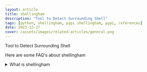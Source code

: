 ```yaml
---
layout: article
title: shellingham
description: "Tool to Detect Surrounding Shell"
tags: [python, shellingham, pypi shellingham, pypi, references]
date: 2023-12-27
cover: /assets/images/related-articles/general.png
---
```


Tool to Detect Surrounding Shell

Here are some FAQ's about shellingham
<details>
<summary>What is shellingham</summary>
Tool to Detect Surrounding Shell
</details>
